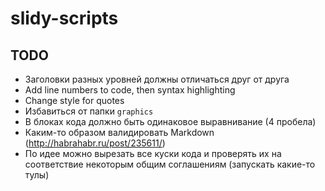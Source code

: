 # slidy-scripts

## TODO

 - Заголовки разных уровней должны отличаться друг от друга
 - Add line numbers to code, then syntax highlighting
 - Change style for quotes
 - Избавиться от папки `graphics`
 - В блоках кода должно быть одинаковое выравнивание (4 пробела)
 - Каким-то образом валидировать Markdown (<http://habrahabr.ru/post/235611/>)
 - По идее можно вырезать все куски кода и проверять их на соответствие некоторым общим соглашениям (запускать какие-то тулы)
